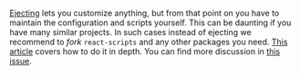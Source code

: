 [Ejecting](available-scripts.md#npm-run-eject) lets you customize anything, but from that point on you have to maintain the configuration and scripts yourself. This can be daunting if you have many similar projects. In such cases instead of ejecting we recommend to *fork* `react-scripts` and any other packages you need. [This article](https://auth0.com/blog/how-to-configure-create-react-app/) covers how to do it in depth. You can find more discussion in [this issue](https://github.com/facebook/create-react-app/issues/682).
